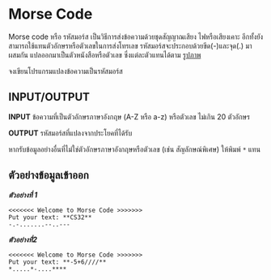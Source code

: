 # Morse Code

Morse code หรือ รหัสมอร์ส เป็นวิธีการส่งข้อความด้วยชุดสัญญาณเสียง ไฟหรือเสียงเคาะ อีกทั้งยังสามารถใช้แทนตัวอักษรหรือตัวเลขในการส่งโทรเลข รหัสมอร์สจะประกอบด้วยขีด(-)และจุด(.) มาผสมกัน แปลออกมาเป็นตัวหนังสือหรือตัวเลข ซึ่งแต่ละตัวแทนได้ตาม [รูปภาพ](https://imgur.com/a/R9yee)

จงเขียนโปรแกรมแปลงข้อความเป็นรหัสมอร์ส

## INPUT/OUTPUT
**INPUT**
ข้อความที่เป็นตัวอักษรภาษาอังกฤษ (A-Z หรือ a-z) หรือตัวเลข ไม่เกิน 20 ตัวอักษร

**OUTPUT**
รหัสมอร์สที่แปลงจากประโยคที่ได้รับ

หากรับข้อมูลอย่างอื่นที่ไม่ใช่ตัวอักษรภาษาอังกฤษหรือตัวเลข (เช่น สัญลักษณ์พิเศษ) ให้พิมพ์ `*` แทน

## ตัวอย่างข้อมูลเข้าออก
***ตัวอย่างที่ 1***
```
<<<<<<< Welcome to Morse Code >>>>>>>
Put your text: **CS32**
-.-.......--..---
```
***ตัวอย่างที่2***
```
<<<<<<< Welcome to Morse Code >>>>>>>
Put your text: **-5+6////**
*.....*-....****
```
